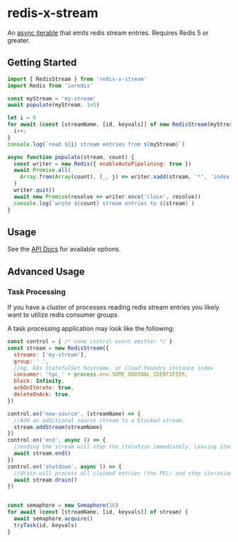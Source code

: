 # redis-x-stream

An [async iterable](https://developer.mozilla.org/en-US/docs/Web/JavaScript/Reference/Global_Objects/Symbol/asyncIterator) that emits redis stream entries.
Requires Redis 5 or greater.

## Getting Started

```javascript
import { RedisStream } from 'redis-x-stream'
import Redis from 'ioredis'

const myStream = 'my-stream'
await populate(myStream, 1e5)

let i = 0
for await (const [streamName, [id, keyvals]] of new RedisStream(myStream)) {
  i++;
}
console.log(`read ${i} stream entries from ${myStream}`)

async function populate(stream, count) {
  const writer = new Redis({ enableAutoPipelining: true })
  await Promise.all(
    Array.from(Array(count), (_, j) => writer.xadd(stream, '*', 'index', j))
  )
  writer.quit()
  await new Promise(resolve => writer.once('close', resolve))
  console.log(`wrote ${count} stream entries to ${stream}`)
}
```
## Usage

See the [API Docs](docs/classes/RedisStream.md#constructor) for available options.

## Advanced Usage

### Task Processing

If you have a cluster of processes reading redis stream entries you likely want to utilize redis consumer groups

A task processing application may look like the following:

```javascript
const control = { /* some control event emitter */ }
const stream = new RedisStream({
  streams: ['my-stream'],
  group: ' ',
  //eg. k8s StatefulSet hostname. or Cloud Foundry instance index
  consumer: 'tpc_' + process.env.SOME_ORDINAL_IDENTIFIER,
  block: Infinity,
  ackOnIterate: true,
  deleteOnAck: true,
})

control.on('new-source', (streamName) => {
  //Add an additional source stream to a blocked stream.
  stream.addStream(streamName)
})
control.on('end', async () => {
  //ending the stream will stop the iteration immediately. Leaving items in the PEL (up to COUNT)
  await stream.end()
})
control.on('shutdown', async () => {
  //drain will process all claimed entries (the PEL) and stop iteration
  await stream.drain()
})


const semaphore = new Semaphore(10)
for await (const [streamName, [id, keyvals]] of stream) {
  await semaphore.acquire()
  tryTask(id, keyvals)
}
```





